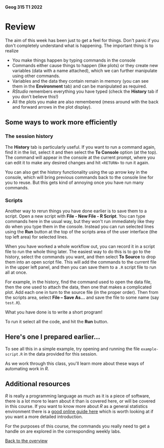 **Geog 315 T1 2022**

# Review
The aim of this week has been just to get a feel for things. Don't panic if you don't completely understand what is happening. The important thing is to realize

+ You make things happen by typing commands in the console
+ Commands either cause things to happen (like plots) or they create new variables (data with a name attached), which we can further manipulate using other commands. 
+ Variables and the data they contain remain in memory (you can see them in the **Environment** tab) and can be manipulated as required.
+ *RStudio* remembers everything you have typed (check the **History** tab if you don't believe this!)
+ All the plots you make are also remembered (mess around with the back and forward arrows in the plot display).

## Some ways to work more efficiently
### The session history
The **History** tab is particularly useful. If you want to run a command again, find it in the list, select it and then select the **To Console** option (at the top). The command will appear in the console at the current prompt, where you can edit it to make any desired changes and hit `<RETURN>` to run it again. 

You can also get the history functionality using the up arrow key in the console, which will bring previous commands back to the console line for you to reuse. But this gets kind of annoying once you have run many commands.

### Scripts
Another way to rerun things you have done earlier is to save them to a script. Open a new script with **File - New File - R Script**. You can type commands here in the usual way, but they won't run immediately like they do when you type them in the console. Instead you can run selected lines using the **Run** button at the top of the scripts area of the user interface (the top left area) for selected lines.

When you have worked a whole workflow out, you can record it in a script file to run the whole thing later. The easiest way to do this is to go to the history, select the commands you want, and then select **To Source** to drop them into an open script file. This will add the commands to the current file in the upper left panel, and then you can save them to a `.R` script file to run all at once.

For example, in the history, find the command used to open the data file, then the one used to attach the data, then one that makes a complicated plot. Add each one in turn to the source file (in the proper order). Then from the scripts area, select **File – Save As...** and save the file to some name (say `test.R`). 

What you have done is to write a short program! 

To run it select all the code, and hit the **Run** button.

## Here's one I prepared earlier...
To see all this in a simple example, try opening and running the file `example-script.R` in the data provided for this session.

As we work through this class, you'll learn more about these ways of automating work in _R_.

## Additional resources
*R* is really a programming language as much as it is a piece of software, there is a lot more to learn about it than is covered here, or will be covered in this course. If you want to know more about *R* as a general statistics environment there is a [good online guide here](https://cran.r-project.org/doc/contrib/Verzani-SimpleR.pdf) which is worth looking at if you want a more detailed introduction.

For the purposes of this course, the commands you really need to get a handle on are explored in the corresponding weekly labs.

[Back to the overview](README.md)
